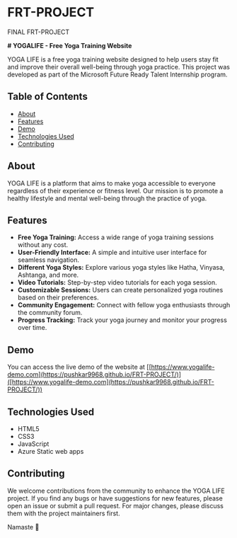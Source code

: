 # FRT-PROJECT
FINAL FRT-PROJECT

**# YOGALIFE - Free Yoga Training Website**

YOGA LIFE is a free yoga training website designed to help users stay fit and improve their overall well-being through yoga practice. This project was developed as part of the Microsoft Future Ready Talent Internship program.

## Table of Contents

- [About](#about)
- [Features](#features)
- [Demo](#demo)
- [Technologies Used](#technologies-used)
- [Contributing](#contributing)


## About

YOGA LIFE is a platform that aims to make yoga accessible to everyone regardless of their experience or fitness level. Our mission is to promote a healthy lifestyle and mental well-being through the practice of yoga.

## Features

- **Free Yoga Training:** Access a wide range of yoga training sessions without any cost.
- **User-Friendly Interface:** A simple and intuitive user interface for seamless navigation.
- **Different Yoga Styles:** Explore various yoga styles like Hatha, Vinyasa, Ashtanga, and more.
- **Video Tutorials:** Step-by-step video tutorials for each yoga session.
- **Customizable Sessions:** Users can create personalized yoga routines based on their preferences.
- **Community Engagement:** Connect with fellow yoga enthusiasts through the community forum.
- **Progress Tracking:** Track your yoga journey and monitor your progress over time.

## Demo

You can access the live demo of the website at [[https://www.yogalife-demo.com](https://pushkar9968.github.io/FRT-PROJECT/)]([https://www.yogalife-demo.com](https://pushkar9968.github.io/FRT-PROJECT/))

## Technologies Used

- HTML5
- CSS3
- JavaScript
- Azure Static web apps


## Contributing

We welcome contributions from the community to enhance the YOGA LIFE project. If you find any bugs or have suggestions for new features, please open an issue or submit a pull request. For major changes, please discuss them with the project maintainers first.


Namaste 🙏
